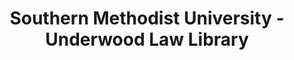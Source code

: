 ---
layout: repo
title: "Southern Methodist University - Underwood Law Library"
id: 17095
permalink: repos/17095/
---